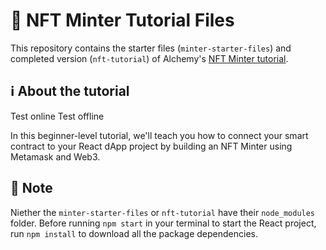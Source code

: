 # 📝 NFT Minter Tutorial Files

This repository contains the starter files (`minter-starter-files`) and completed version (`nft-tutorial`) of Alchemy's [NFT Minter tutorial](https://docs.alchemyapi.io/alchemy/tutorials/nft-minter).

## ℹ️ About the tutorial

Test online Test offline

In this beginner-level tutorial, we'll teach you how to connect your smart contract to your React dApp project by building an NFT Minter using Metamask and Web3.

## 🤔 Note

Niether the `minter-starter-files` or `nft-tutorial` have their `node_modules` folder. Before running `npm start` in your terminal to start the React project, run `npm install` to download all the package dependencies.
